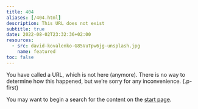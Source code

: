 ```yaml
---
title: 404
aliases: [/404.html]
description: This URL does not exist
subtitle: true
date: 2022-08-02T23:32:36+02:00
resources:
  - src: david-kovalenko-G85VuTpw6jg-unsplash.jpg
    name: featured
toc: false
---
```


You have called a URL, which is not here (anymore). There is no way to determine how this happened, but we’re sorry for any inconvenience.
{.p-first} <!--more-->

You may want to begin a search for the content on the [start page](/).
